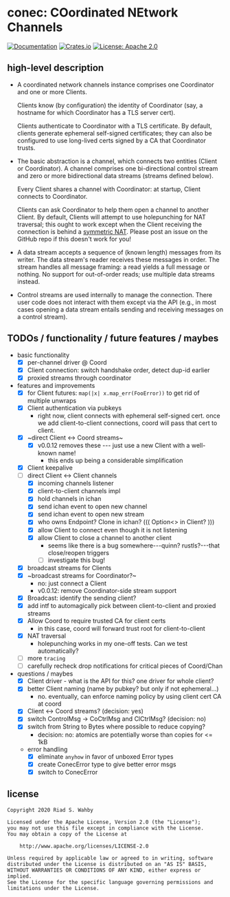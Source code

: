 # conec: COordinated NEtwork Channels

[![Documentation](https://docs.rs/conec/badge.svg)](https://docs.rs/conec/)
[![Crates.io](https://img.shields.io/crates/v/conec.svg)](https://crates.io/crates/conec)
[![License: Apache 2.0](https://img.shields.io/badge/License-Apache%202.0-blue.svg)](LICENSE-APACHE)

## high-level description

- A coordinated network channels instance comprises one Coordinator
  and one or more Clients.

  Clients know (by configuration) the identity of Coordinator (say,
  a hostname for which Coordinator has a TLS server cert).

  Clients authenticate to Coordinator with a TLS certificate.
  By default, clients generate ephemeral self-signed certificates;
  they can also be configured to use long-lived certs signed by a
  CA that Coordinator trusts.

- The basic abstraction is a channel, which connects two entities
  (Client or Coordinator). A channel comprises one bi-directional
  control stream and zero or more bidirectional data streams
  (streams defined below).

  Every Client shares a channel with Coordinator: at startup, Client
  connects to Coordinator.

  Clients can ask Coordinator to help them open a channel to another
  Client.  By default, Clients will attempt to use holepunching for
  NAT traversal; this ought to work except when the Client receiving
  the connection is behind a
  [symmetric NAT](https://en.wikipedia.org/wiki/Network_address_translation#Methods_of_translation).
  Please post an issue on the GitHub repo if this doesn't work for you!

- A data stream accepts a sequence of (known length) messages from
  its writer. The data stream's reader receives these messages
  in order. The stream handles all message framing: a read yields
  a full message or nothing. No support for out-of-order reads;
  use multiple data streams instead.

- Control streams are used internally to manage the connection.
  There user code does not interact with them except via the API
  (e.g., in most cases opening a data stream entails sending and
  receiving messages on a control stream).

## TODOs / functionality / future features / maybes

- basic functionality
    - [x] per-channel driver @ Coord
    - [x] Client connection: switch handshake order, detect dup-id earlier
    - [x] proxied streams through coordinator
- features and improvements
    - [x] for Client futures: `map(|x| x.map_err(FooError))` to get rid of multiple unwraps
    - [x] Client authentication via pubkeys
        - right now, client connects with ephemeral self-signed cert. once we
          add client-to-client connections, coord will pass that cert to client.
    - [x] ~direct Client <-> Coord streams~
        - [x] v0.0.12 removes these --- just use a new Client with a well-known name!
            - this ends up being a considerable simplification
    - [x] Client keepalive
    - [ ] direct Client <-> Client channels
        - [x] incoming channels listener
        - [x] client-to-client channels impl
        - [x] hold channels in ichan
        - [x] send ichan event to open new channel
        - [x] send ichan event to open new stream
        - [x] who owns Endpoint? Clone in ichan? ((( Option<> in Client? )))
        - [x] allow Client to connect even though it is not listening
        - [x] allow Client to close a channel to another client
            - seems like there is a bug somewhere---quinn? rustls?---that close/reopen triggers
            - [ ] investigate this bug!
    - [x] broadcast streams for Clients
    - [x] ~broadcast streams for Coordinator?~
        - no: just connect a Client
        - v0.0.12: remove Coordinator-side stream support
    - [x] Broadcast: identify the sending client?
    - [x] add intf to automagically pick between client-to-client and proxied streams
    - [x] Allow Coord to require trusted CA for client certs
        - in this case, coord will forward trust root for client-to-client
    - [x] NAT traversal
        - holepunching works in my one-off tests. Can we test automatically?
    - [ ] more `tracing`
    - [ ] carefully recheck drop notifications for critical pieces of Coord/Chan
- questions / maybes
    - [x] Client driver - what is the API for this? one driver for whole client?
    - [x] better Client naming (name by pubkey? but only if not ephemeral...)
        - no. eventually, can enforce naming policy by using client cert CA at coord
    - [x] Client <-> Coord streams? (decision: yes)
    - [x] switch ControlMsg -> CoCtrlMsg and ClCtrlMsg? (decision: no)
    - [x] switch from String to Bytes where possible to reduce copying?
        - decision: no: atomics are potentially worse than copies for <= 1kB
    - error handling
        - [x] eliminate `anyhow` in favor of unboxed Error types
        - [x] create ConecError type to give better error msgs
        - [x] switch to ConecError

## license

    Copyright 2020 Riad S. Wahby

    Licensed under the Apache License, Version 2.0 (the "License");
    you may not use this file except in compliance with the License.
    You may obtain a copy of the License at

        http://www.apache.org/licenses/LICENSE-2.0

    Unless required by applicable law or agreed to in writing, software
    distributed under the License is distributed on an "AS IS" BASIS,
    WITHOUT WARRANTIES OR CONDITIONS OF ANY KIND, either express or implied.
    See the License for the specific language governing permissions and
    limitations under the License.
